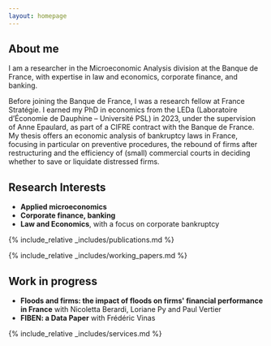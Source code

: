 ```yaml
---
layout: homepage
---
```

## About me

I am a researcher in the Microeconomic Analysis division at the Banque de France, with expertise in law and economics, corporate finance, and banking.

Before joining the Banque de France, I was a research fellow at France Stratégie. I earned my PhD in economics from the LEDa (Laboratoire d’Économie de Dauphine – Université PSL) in 2023, under the supervision of Anne Epaulard, as part of a CIFRE contract with the Banque de France. My thesis offers an economic analysis of bankruptcy laws in France, focusing in particular on preventive procedures, the rebound of firms after restructuring and the efficiency of (small) commercial courts in deciding whether to save or liquidate distressed firms.

## Research Interests

- **Applied microeconomics**
- **Corporate finance, banking**
- **Law and Economics**,  with a focus on corporate bankruptcy

{% include_relative _includes/publications.md %}

{% include_relative _includes/working_papers.md %}

## Work in progress

- **Floods and firms: the impact of floods on firms' financial performance in France** with Nicoletta Berardi, Loriane Py and Paul Vertier
- **FIBEN: a Data Paper** with Frédéric Vinas

{% include_relative _includes/services.md %}
